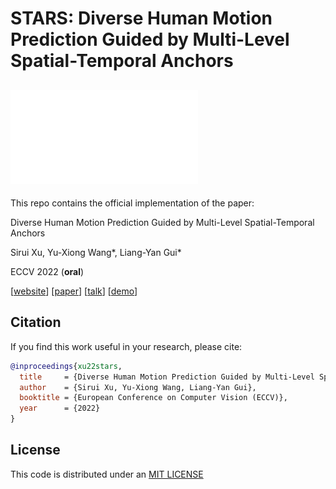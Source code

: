 # STARS: Diverse Human Motion Prediction Guided by Multi-Level Spatial-Temporal Anchors
![Loading STARS Overview](images/teaser.pdf "STARS")
---
This repo contains the official implementation of the paper:

Diverse Human Motion Prediction Guided by Multi-Level Spatial-Temporal Anchors

Sirui Xu, Yu-Xiong Wang*, Liang-Yan Gui*

ECCV 2022 (**oral**)

[[website]()] [[paper]()] [[talk]()] [[demo](https://youtu.be/ibYfsvCg7tQ)]



## Citation
If you find this work useful in your research, please cite:

```bibtex
@inproceedings{xu22stars,
  title     = {Diverse Human Motion Prediction Guided by Multi-Level Spatial-Temporal Anchors},
  author    = {Sirui Xu, Yu-Xiong Wang, Liang-Yan Gui},
  booktitle = {European Conference on Computer Vision (ECCV)},
  year      = {2022}
}
```

## License

This code is distributed under an [MIT LICENSE](LICENSE)